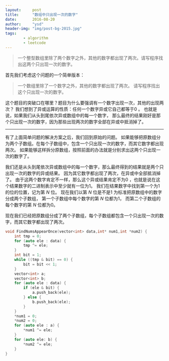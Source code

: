 ```yaml
---
layout:     post
title:      "数组中只出现一次的数字"
date:       2016-08-20
author:     "ysd"
header-img: "img/post-bg-2015.jpg"
tags:      
        - algorithm
        - leetcode
---
```


>一个整型数组里除了两个数字之外，其他的数字都出现了两次。请写程序找出这两个只出现一次的数字。

首先我们考虑这个问题的一个简单版本：

>一个数组里除了一个数字之外，其他的数字都出现了两次。
请写程序找出这个只出现一次的数字。

这个题目的突破口在哪里？题目为什么要强调有一个数字出现一次，其他的出现两次？
我们想到了异或运算的性质：任何一个数字异或它自己都等于0 。
也就是说，如果我们从头到尾依次异或数组中的每一个数字，
那么最终的结果刚好是那个只出现一次的数字，因为那些出现两次的数字全部在异或中抵消掉了。

------------------------------------------------------------------------------------------

有了上面简单问题的解决方案之后，我们回到原始的问题。
如果能够把原数组分为两个子数组。在每个子数组中，包含一个只出现一次的数字，而其它数字都出现两次。
如果能够这样拆分原数组，按照前面的办法就是分别求出这两个只出现一次的数字了。

我们还是从头到尾依次异或数组中的每一个数字，那么最终得到的结果就是两个只出现一次的数字的异或结果。
因为其它数字都出现了两次，在异或中全部抵消掉了。
由于这两个数字肯定不一样，那么这个异或结果肯定不为0 ，也就是说在这个结果数字的二进制表示中至少就有一位为1。
我们在结果数字中找到第一个为1的位的位置，记为第
_N_
位。
现在我们以第
_N_
位是不是1 为标准把原数组中的数字分成两个子数组，
第一个子数组中每个数字的第
_N_
位都为1，
而第二个子数组的每个数字的第
_N_
位都为0。

现在我们已经把原数组分成了两个子数组，每个子数组都包含一个只出现一次的数字，而其它数字都出现了两次。

```c++
void FindNumsAppearOnce(vector<int> data,int* num1,int *num2) {
    int tmp = 0;
    for (auto ele : data) {
        tmp ^= ele;
    }
    int bit = 1;
    while ((tmp & bit) == 0) {
        bit = bit << 1;
    }
    vector<int> a;
    vector<int> b;
    for (auto ele : data) {
        if (ele & bit) {
            a.push_back(ele);
        } else {
            b.push_back(ele);
        }
    }
    *num1 = 0;
    *num2 = 0;
    for (auto ele : a) {
        *num1 ^= ele;
    }
    for (auto ele: b) {
        *num2 ^= ele;
    }
}
```